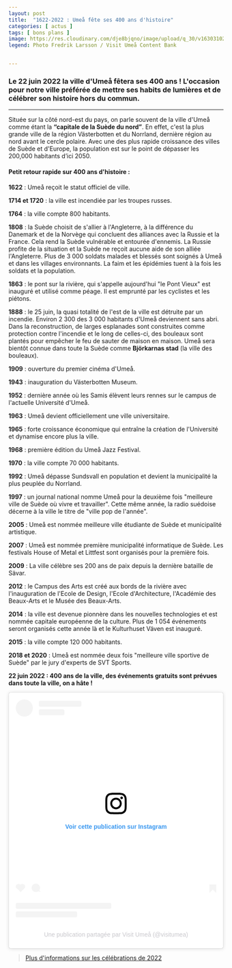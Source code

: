 ```yaml
---
layout: post
title:  "1622-2022 : Umeå fête ses 400 ans d'histoire"
categories: [ actus ]
tags: [ bons plans ]
image: https://res.cloudinary.com/dje8bjqno/image/upload/q_30/v1630310228/compressed/centre-ville-umea.jpg "Panorama-du-centre-ville-d-umea"
legend: Photo Fredrik Larsson / Visit Umeå Content Bank


---
```

<h3>Le 22 juin 2022 la ville d'Umeå fêtera ses 400 ans ! L'occasion pour notre ville préférée de mettre ses habits de lumières et de célébrer son histoire hors du commun.</h3>

*********************

Située sur la côté nord-est du pays, on parle souvent de la ville d'Umeå comme étant la **“capitale de la Suède du nord”**. En effet, c'est la plus grande ville de la région Västerbotten et du Norrland, dernière région au nord avant le cercle polaire. Avec une des plus rapide croissance des villes de Suède et d'Europe, la population est sur le point de dépasser les 200,000 habitants d’ici 2050. 

<h4>Petit retour rapide sur 400 ans d'histoire :</h4>

**1622** : Umeå reçoit le statut officiel de ville.  

**1714 et 1720** : la ville est incendiée par les troupes russes.  

**1764** : la ville compte 800 habitants.  

**1808** : la Suède choisit de s'allier à l'Angleterre, à la différence du Danemark et de la Norvège qui concluent des alliances avec la Russie et la France. Cela rend la Suède vulnérable et entourée d'ennemis. La Russie profite de la situation et la Suède ne reçoit aucune aide de son alliée l'Angleterre. Plus de 3 000 soldats malades et blessés sont soignés à Umeå et dans les villages environnants. La faim et les épidémies tuent à la fois les soldats et la population.  

**1863** : le pont sur la rivière, qui s'appelle aujourd'hui "le Pont Vieux" est inauguré et utilisé comme péage. Il est emprunté par les cyclistes et les piétons.  

**1888** : le 25 juin, la quasi totalité de l'est de la ville est détruite par un incendie. Environ 2 300 des 3 000 habitants d'Umeå deviennent sans abri. Dans la reconstruction, de larges esplanades sont construites comme protection contre l'incendie et le long de celles-ci, des bouleaux sont plantés pour empêcher le feu de sauter de maison en maison. Umeå sera bientôt connue dans toute la Suède comme **Björkarnas stad** (la ville des bouleaux).  

**1909** : ouverture du premier cinéma d'Umeå.  

**1943** : inauguration du Västerbotten Museum.  

**1952** : dernière année où les Samis élèvent leurs rennes sur le campus de l'actuelle Université d'Umeå.  

**1963** : Umeå devient officiellement une ville universitaire.  

**1965** : forte croissance économique qui entraîne la création de l'Université et dynamise encore plus la ville.  

**1968** : première édition du Umeå Jazz Festival.  

**1970** : la ville compte 70 000 habitants.  

**1992** : Umeå dépasse Sundsvall en population et devient la municipalité la plus peuplée du Norrland.  

**1997** : un journal national nomme Umeå pour la deuxième fois "meilleure ville de Suède où vivre et travailler". Cette même année, la radio suédoise décerne à la ville le titre de "ville pop de l'année".  

**2005** : Umeå est nommée meilleure ville étudiante de Suède et municipalité artistique.  

**2007** : Umeå est nommée première municipalité informatique de Suède. Les festivals House of Metal et Littfest sont organisés pour la première fois.  

**2009** : La ville célèbre ses 200 ans de paix depuis la dernière bataille de Sävar.  

**2012** : le Campus des Arts est créé aux bords de la rivière avec l'inauguration de l'Ecole de Design, l'Ecole d'Architecture, l'Académie des Beaux-Arts et le Musée des Beaux-Arts.  

**2014** : la ville est devenue pionnère dans les nouvelles technologies et est nommée capitale européenne de la culture. Plus de 1 054 événements seront organisés cette année là et le Kulturhuset Väven est inauguré.  

**2015** : la ville compte 120 000 habitants.

**2018 et 2020** : Umeå est nommée deux fois "meilleure ville sportive de Suède" par le jury d'experts de SVT Sports.  

**22 juin 2022 : 400 ans de la ville, des événements gratuits sont prévues dans toute la ville, on a hâte !**  

<blockquote class="instagram-media" data-instgrm-permalink="https://www.instagram.com/p/CN703QvoF92/?utm_source=ig_embed&amp;utm_campaign=loading" data-instgrm-version="13" style=" background:#FFF; border:0; border-radius:3px; box-shadow:0 0 1px 0 rgba(0,0,0,0.5),0 1px 10px 0 rgba(0,0,0,0.15); margin: 1px; max-width:540px; min-width:326px; padding:0; width:99.375%; width:-webkit-calc(100% - 2px); width:calc(100% - 2px);"><div style="padding:16px;"> <a href="https://www.instagram.com/p/CN703QvoF92/?utm_source=ig_embed&amp;utm_campaign=loading" style=" background:#FFFFFF; line-height:0; padding:0 0; text-align:center; text-decoration:none; width:100%;" target="_blank"> <div style=" display: flex; flex-direction: row; align-items: center;"> <div style="background-color: #F4F4F4; border-radius: 50%; flex-grow: 0; height: 40px; margin-right: 14px; width: 40px;"></div> <div style="display: flex; flex-direction: column; flex-grow: 1; justify-content: center;"> <div style=" background-color: #F4F4F4; border-radius: 4px; flex-grow: 0; height: 14px; margin-bottom: 6px; width: 100px;"></div> <div style=" background-color: #F4F4F4; border-radius: 4px; flex-grow: 0; height: 14px; width: 60px;"></div></div></div><div style="padding: 19% 0;"></div> <div style="display:block; height:50px; margin:0 auto 12px; width:50px;"><svg width="50px" height="50px" viewBox="0 0 60 60" version="1.1" xmlns="https://www.w3.org/2000/svg" xmlns:xlink="https://www.w3.org/1999/xlink"><g stroke="none" stroke-width="1" fill="none" fill-rule="evenodd"><g transform="translate(-511.000000, -20.000000)" fill="#000000"><g><path d="M556.869,30.41 C554.814,30.41 553.148,32.076 553.148,34.131 C553.148,36.186 554.814,37.852 556.869,37.852 C558.924,37.852 560.59,36.186 560.59,34.131 C560.59,32.076 558.924,30.41 556.869,30.41 M541,60.657 C535.114,60.657 530.342,55.887 530.342,50 C530.342,44.114 535.114,39.342 541,39.342 C546.887,39.342 551.658,44.114 551.658,50 C551.658,55.887 546.887,60.657 541,60.657 M541,33.886 C532.1,33.886 524.886,41.1 524.886,50 C524.886,58.899 532.1,66.113 541,66.113 C549.9,66.113 557.115,58.899 557.115,50 C557.115,41.1 549.9,33.886 541,33.886 M565.378,62.101 C565.244,65.022 564.756,66.606 564.346,67.663 C563.803,69.06 563.154,70.057 562.106,71.106 C561.058,72.155 560.06,72.803 558.662,73.347 C557.607,73.757 556.021,74.244 553.102,74.378 C549.944,74.521 548.997,74.552 541,74.552 C533.003,74.552 532.056,74.521 528.898,74.378 C525.979,74.244 524.393,73.757 523.338,73.347 C521.94,72.803 520.942,72.155 519.894,71.106 C518.846,70.057 518.197,69.06 517.654,67.663 C517.244,66.606 516.755,65.022 516.623,62.101 C516.479,58.943 516.448,57.996 516.448,50 C516.448,42.003 516.479,41.056 516.623,37.899 C516.755,34.978 517.244,33.391 517.654,32.338 C518.197,30.938 518.846,29.942 519.894,28.894 C520.942,27.846 521.94,27.196 523.338,26.654 C524.393,26.244 525.979,25.756 528.898,25.623 C532.057,25.479 533.004,25.448 541,25.448 C548.997,25.448 549.943,25.479 553.102,25.623 C556.021,25.756 557.607,26.244 558.662,26.654 C560.06,27.196 561.058,27.846 562.106,28.894 C563.154,29.942 563.803,30.938 564.346,32.338 C564.756,33.391 565.244,34.978 565.378,37.899 C565.522,41.056 565.552,42.003 565.552,50 C565.552,57.996 565.522,58.943 565.378,62.101 M570.82,37.631 C570.674,34.438 570.167,32.258 569.425,30.349 C568.659,28.377 567.633,26.702 565.965,25.035 C564.297,23.368 562.623,22.342 560.652,21.575 C558.743,20.834 556.562,20.326 553.369,20.18 C550.169,20.033 549.148,20 541,20 C532.853,20 531.831,20.033 528.631,20.18 C525.438,20.326 523.257,20.834 521.349,21.575 C519.376,22.342 517.703,23.368 516.035,25.035 C514.368,26.702 513.342,28.377 512.574,30.349 C511.834,32.258 511.326,34.438 511.181,37.631 C511.035,40.831 511,41.851 511,50 C511,58.147 511.035,59.17 511.181,62.369 C511.326,65.562 511.834,67.743 512.574,69.651 C513.342,71.625 514.368,73.296 516.035,74.965 C517.703,76.634 519.376,77.658 521.349,78.425 C523.257,79.167 525.438,79.673 528.631,79.82 C531.831,79.965 532.853,80.001 541,80.001 C549.148,80.001 550.169,79.965 553.369,79.82 C556.562,79.673 558.743,79.167 560.652,78.425 C562.623,77.658 564.297,76.634 565.965,74.965 C567.633,73.296 568.659,71.625 569.425,69.651 C570.167,67.743 570.674,65.562 570.82,62.369 C570.966,59.17 571,58.147 571,50 C571,41.851 570.966,40.831 570.82,37.631"></path></g></g></g></svg></div><div style="padding-top: 8px;"> <div style=" color:#3897f0; font-family:Arial,sans-serif; font-size:14px; font-style:normal; font-weight:550; line-height:18px;"> Voir cette publication sur Instagram</div></div><div style="padding: 12.5% 0;"></div> <div style="display: flex; flex-direction: row; margin-bottom: 14px; align-items: center;"><div> <div style="background-color: #F4F4F4; border-radius: 50%; height: 12.5px; width: 12.5px; transform: translateX(0px) translateY(7px);"></div> <div style="background-color: #F4F4F4; height: 12.5px; transform: rotate(-45deg) translateX(3px) translateY(1px); width: 12.5px; flex-grow: 0; margin-right: 14px; margin-left: 2px;"></div> <div style="background-color: #F4F4F4; border-radius: 50%; height: 12.5px; width: 12.5px; transform: translateX(9px) translateY(-18px);"></div></div><div style="margin-left: 8px;"> <div style=" background-color: #F4F4F4; border-radius: 50%; flex-grow: 0; height: 20px; width: 20px;"></div> <div style=" width: 0; height: 0; border-top: 2px solid transparent; border-left: 6px solid #f4f4f4; border-bottom: 2px solid transparent; transform: translateX(16px) translateY(-4px) rotate(30deg)"></div></div><div style="margin-left: auto;"> <div style=" width: 0px; border-top: 8px solid #F4F4F4; border-right: 8px solid transparent; transform: translateY(16px);"></div> <div style=" background-color: #F4F4F4; flex-grow: 0; height: 12px; width: 16px; transform: translateY(-4px);"></div> <div style=" width: 0; height: 0; border-top: 8px solid #F4F4F4; border-left: 8px solid transparent; transform: translateY(-4px) translateX(8px);"></div></div></div> <div style="display: flex; flex-direction: column; flex-grow: 1; justify-content: center; margin-bottom: 24px;"> <div style=" background-color: #F4F4F4; border-radius: 4px; flex-grow: 0; height: 14px; margin-bottom: 6px; width: 224px;"></div> <div style=" background-color: #F4F4F4; border-radius: 4px; flex-grow: 0; height: 14px; width: 144px;"></div></div></a><p style=" color:#c9c8cd; font-family:Arial,sans-serif; font-size:14px; line-height:17px; margin-bottom:0; margin-top:8px; overflow:hidden; padding:8px 0 7px; text-align:center; text-overflow:ellipsis; white-space:nowrap;"><a href="https://www.instagram.com/p/CN703QvoF92/?utm_source=ig_embed&amp;utm_campaign=loading" style=" color:#c9c8cd; font-family:Arial,sans-serif; font-size:14px; font-style:normal; font-weight:normal; line-height:17px; text-decoration:none;" target="_blank">Une publication partagée par Visit Umeå (@visitumea)</a></p></div></blockquote> <script async src="//www.instagram.com/embed.js"></script>

><a href="https://www.umea400.se/" target="_blank">Plus d'informations sur les célébrations de 2022</a>